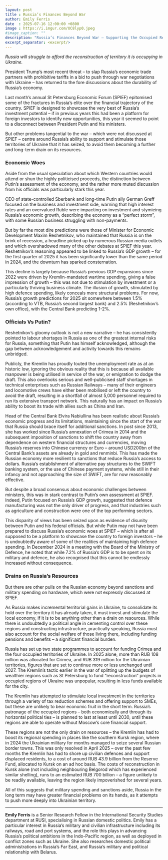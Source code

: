 ```yaml
---
layout: post
title : Russia’s Finances Beyond War
author: Emily Ferris
date  : 2025-07-16 12:00:00 +0800
image : https://i.imgur.com/UC8lyp0.jpeg
#image_caption: ""
description: "Russia’s Finances Beyond War – Supporting the Occupied Regions"
excerpt_separator: <excerpt/>
---
```


_Russia will struggle to afford the reconstruction of territory it is occupying in Ukraine._

<excerpt/>

President Trump’s most recent threat – to slap Russia’s economic trade partners with prohibitive tariffs in a bid to push through war negotiations with Ukraine – has returned to the fore discussions about the durability of Russia’s economy.

Last month’s annual St Petersburg Economic Forum (SPIEF) epitomised some of the fractures in Russia’s elite over the financial trajectory of the country. SPIEF is designed to showcase the very best of Russia’s investment potential – if in previous years this had been a platform for foreign investors to identify new opportunities, this year it seemed to point to a disconnect between President Putin and his ministers.

But other problems tangential to the war – which were not discussed at SPIEF – centre around Russia’s ability to support and stimulate those territories of Ukraine that it has seized, to avoid them becoming a further and long-term drain on its resources.


### Economic Woes

Aside from the usual speculation about which Western countries would attend or shun the highly politicised proceeds, the distinction between Putin’s assessment of the economy, and the rather more muted discussion from his officials was particularly stark this year.

CEO of state-controlled Sberbank and long-time Putin ally German Greff focused on the business and investment side, warning that high interest rates and an overvalued Ruble were impacting on investment and stymieing Russia’s economic growth, describing the economy as a “perfect storm”, with some Russian business struggling with non-payments.

But by far the most dire predictions were those of Minister for Economic Development Maxim Reshetnikov, who maintained that Russia is on the brink of recession, a headline picked up by numerous Russian media outlets and which overshadowed many of the other debates at SPIEF this year. Reshetnikov’s reasoning appeared to be linked to Russia’s GDP growth – for the first quarter of 2025 it has been significantly lower than the same period in 2024, and the downturn has sparked consternation.

This decline is largely because Russia’s previous GDP expansions since 2022 were driven by Kremlin-mandated wartime spending, giving a false impression of growth – this was not due to stimulation by investment or a particularly thriving business climate. The illusion of growth, stimulated by high defence spending, likely conceals more structural problems. For now, Russia’s growth predictions for 2025 sit somewhere between 1.5% (according to VTB, Russia’s second largest bank) and 2.5% (Reshetnikov’s own office), with the Central Bank predicting 1-2%.


### Officials Vs Putin?

Reshetnikov’s gloomy outlook is not a new narrative – he has consistently pointed to labour shortages in Russia as one of the greatest internal risks for Russia, something that Putin has himself acknowledged, although the gap between acknowledgement and activity towards this remains unbridged.

Publicly, the Kremlin has proudly touted the unemployment rate as at an historic low, ignoring the obvious reality that this is because all available manpower is being utilised in service of the war, or emigration to dodge the draft. This also overlooks serious and well-publicised staff shortages in technical enterprises such as Russian Railways – many of their engineers and locomotive crews have either been mobilised or left the country to avoid the draft, resulting in a shortfall of almost 5,000 personnel required to run its extensive transport network. This naturally has an impact on Russia’s ability to boost its trade with allies such as China and Iran.

Head of the Central Bank Elvira Nabiullina has been realistic about Russia’s economic progress and its limitations, maintaining since the start of the war that Russia should brace itself for additional sanctions. In post since 2013, she has worked since Russia’s annexation of Crimea in 2014 and the subsequent imposition of sanctions to shift the country away from dependence on western financial structures and currencies, moving Russia’s reserves into Chinese currency or Euro – around USD200bn of the Central Bank’s assets are already in gold and renminbi. This has made the Russian economy more resilient to sanctions that reduce Russia’s access to dollars. Russia’s establishment of alternative pay structures to the SWIFT banking system, or the use of Chinese payment systems, while still in their infancy and not approaching the size of SWIFT, are for now reasonably effective.

But despite a broad consensus about economic challenges between ministers, this was in stark contrast to Putin’s own assessment at SPIEF. Indeed, Putin focused on Russia’s GDP growth, suggested that defence manufacturing was not the only driver of progress, and that industries such as agriculture and construction were one of the top performing sectors.

This disparity of views has been seized upon as evidence of disunity between Putin and his federal officials. But while Putin may not have been prepared to discuss Russia’s economic woes at SPIEF – which is after all supposed to be a platform to showcase the country to foreign investors – he is undoubtedly aware of some of the realities of maintaining high defence spending. In December 2024 in a meeting with the Board of the Ministry of Defence, he noted that while 7.2% of Russia’s GDP is to be spent on its military and defence, he also recognised that this cannot be endlessly increased without consequence.


### Drains on Russia’s Resources

But there are other pulls on the Russian economy beyond sanctions and military spending on hardware, which were not expressly discussed at SPIEF.

As Russia makes incremental territorial gains in Ukraine, to consolidate its hold over the territory it has already taken, it must invest and stimulate the local economy, if it is to be anything other than a drain on resources. While there is undoubtedly a political angle in cementing control over these regions and constructing infrastructure, practically speaking, Russia must also account for the social welfare of those living there, including funding pensions and benefits – a significant financial burden.

Russia has set up two state programmes to account for funding Crimea and the four occupied territories of Ukraine. In 2025 alone, more than RUB 108 million was allocated for Crimea, and RUB 319 million for the Ukrainian territories, figures that are set to continue more or less unchanged until 2027. The Kremlin’s tactic earlier in the war of splitting up the budgets of wealthier regions such as St Petersburg to fund “reconstruction” projects in occupied regions of Ukraine was unpopular, resulting in less funds available for the city.

The Kremlin has attempted to stimulate local investment in the territories through a variety of tax reduction schemes and offering support to SMEs, but these are unlikely to bear economic fruit in the short term. Russia’s patronage of the occupied regions – both economically and through its horizontal political ties – is planned to last at least until 2030, until these regions are able to operate without Moscow’s core financial support.

These regions are not the only drain on resources – the Kremlin has had to boost its regional spending in places like the southern Kursk region, where in 2024 the Ukrainian military for months managed to seize several Russian border towns. This was only resolved in April 2025 – over the past few months the Kremlin has had to shore up civilian defences and support displaced residents, to a cost of around RUB 43.9 billion from the Reserve Fund, allocated to Kursk on an ad hoc basis. The costs of reconstruction in Kursk alone (not including neighbouring Belgorod which has experienced similar shelling), runs to an estimated RUB 700 billion – a figure unlikely to be readily available, leaving the region likely impoverished for several years.

All of this suggests that military spending and sanctions aside, Russia in the long term may have greater financial problems on its hands, as it attempts to push more deeply into Ukrainian territory.

---

__Emily Ferris__ is a Senior Research Fellow in the International Security Studies department at RUSI, specialising in Russian domestic politics. Emily has a particular interest in Russia’s military and civilian infrastructure including its railways, road and port systems, and the role this plays in advancing Russia’s political ambitions in the Indo-Pacific region, as well as deployed in conflict zones such as Ukraine. She also researches domestic political administrations in Russia’s Far East, and Russia’s military and political relationship with Belarus.
